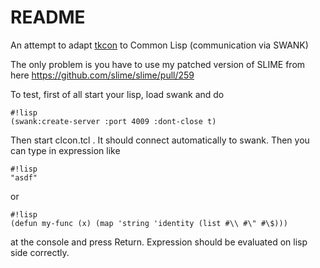 # README #

An attempt to adapt [tkcon](http://tkcon.sourceforge.net/) to Common Lisp (communication via SWANK)

The only problem is you have to use my patched version of SLIME from here
https://github.com/slime/slime/pull/259

To test, first of all start your lisp, load swank and do 

```
#!lisp
(swank:create-server :port 4009 :dont-close t)
```

Then start clcon.tcl . It should connect automatically to swank. 
Then you can type in expression like 

```
#!lisp
"asdf"
```
or
```
#!lisp
(defun my-func (x) (map 'string 'identity (list #\\ #\" #\$)))
```

at the console and press Return. Expression should be evaluated on lisp side correctly.
